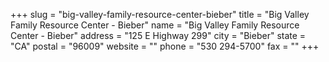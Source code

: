+++
slug = "big-valley-family-resource-center-bieber"
title = "Big Valley Family Resource Center - Bieber"
name = "Big Valley Family Resource Center - Bieber"
address = "125 E Highway 299"
city = "Bieber"
state = "CA"
postal = "96009"
website = ""
phone = "530 294-5700"
fax = ""
+++

